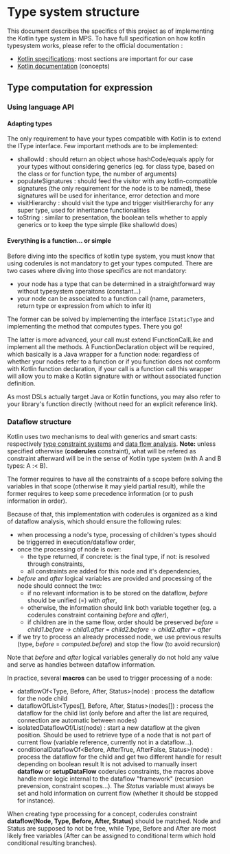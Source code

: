 # Type system structure

This document describes the specifics of this project as of implementing the Kotlin type system in MPS. To have full specification on how kotlin typesystem works, please refer to the official documentation :
- [Kotlin specifications](https://kotlinlang.org/spec/introduction.html): most sections are important for our case
- [Kotlin documentation](https://kotlinlang.org/docs/home.html) (concepts)

## Type computation for expression

### Using language API

#### Adapting types
The only requirement to have your types compatible with Kotlin is to extend the IType interface. Few important methods are to be implemented:
- shallowId : should return an object whose hashCode/equals apply for your types without considering generics (eg. for class type, based on the class or for function type, the number of arguments)
- populateSignatures : should feed the visitor with any kotlin-compatible signatures (the only requirement for the node is to be named), these signatures will be used for inheritance, error detection and more
- visitHierarchy : should visit the type and trigger visitHierarchy for any super type, used for inheritance functionalities
- toString : similar to presentation, the boolean tells whether to apply generics or to keep the type simple (like shallowId does)

#### Everything is a function... or simple

Before diving into the specifics of kotlin type system, you must know that using coderules is not mandatory to get your types computed. There are two cases where diving into those specifics are not mandatory:
- your node has a type that can be determined in a straightforward way without typesystem operaitons (constant...)
- your node can be associated to a function call (name, parameters, return type or expression from which to infer it)

The former can be solved by implementing the interface `IStaticType` and implementing the method that computes types. There you go!

The latter is more advanced, your call must extend IFunctionCallLike and implement all the methods. A FunctionDeclaration object will be required, which basically is a
Java wrapper for a function node: regardless of whether your nodes refer to a function or if you function does not comform with Kotlin function declaration, if your call
is a function call this wrapper will allow you to make a Kotlin signature with or without associated function definition.

As most DSLs actually target Java or Kotlin functions, you may also refer to your library's function directly (without need for an explicit reference link).

### Dataflow structure
Kotlin uses two mechanisms to deal with generics and smart casts: respectively [type constraint systems](https://kotlinlang.org/spec/kotlin-type-constraints.html#kotlin-type-constraints) and [data flow analysis](https://kotlinlang.org/spec/kotlin-type-constraints.html#kotlin-type-constraints).
**Note:** unless specified otherwise (**coderules** constraint), what will be refered as constraint afterward will be in the sense of Kotlin type system (with A and B types: A :< B).

The former requires to have all the constraints of a scope before solving the variables in that scope (otherwise it may yield partial result), while the former requires to keep some precedence information (or to push information in order).

Because of that, this implementation with coderules is organized as a kind of dataflow analysis, which should ensure the following rules:
- when processing a node's type, processing of children's types should be triggerred in execution/dataflow order,
- once the processing of node is over:
    - the type returned, if concrete: is the final type, if not: is resolved through constraints,
    - all constraints are added for this node and it's dependencies,
- _before_ and _after_ logical variables are provided and processing of the node should connect the two:
    - if no relevant information is to be stored on the dataflow, _before_ should be unified (=) with _after_,
    - otherwise, the information should link both variable together (eg. a coderules constraint containing _before_ and _after_),
    - if children are in the same flow, order should be preserved _before_ = _child1.before_ -> _child1.after_ = _child2.before_ -> _child2.after_ = _after_
- if we try to process an already processed node, we use previous results (type, _before_ = _computed.before_) and stop the flow (to avoid recursion)

Note that _before_ and _after_ logical variables generally do not hold any value and serve as handles between dataflow information.

In practice, several **macros** can be used to trigger processing of a node:
- dataflowOf<Type, Before, After, Status>(node) : process the dataflow for the node child
- dataflowOfList<Types[], Before, After, Status>(nodes[]) : process the dataflow for the child list (only before and after the list are required, connection are automatic between nodes)
- isolatedDataflowOf/List<Type>(node) : start a new dataflow at the given position. Should be used to retrieve type of a node that is not part of current flow (variable reference, currently not in a dataflow...).
- conditionalDataflowOf<Before, AfterTrue, AfterFalse, Status>(node) : process the dataflow for the child and get two different handle for result depending on boolean result
It is not advised to manually insert **dataflow** or **setupDataFlow** coderules constraints, the macros above handle more logic internal to the dataflow "framework" (recursion prevension, constraint scopes...). The _Status_ variable must always be set and hold information on current flow (whether it should be stopped for instance).

When creating type processing for a concept, coderules constraint **dataflow(Node, Type, Before, After, Status)** should be matched. Node and Status are supposed to not be free, while Type, Before and After are most likely free variables (After can be assigned to conditional term which hold conditional resulting branches).